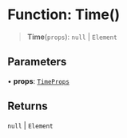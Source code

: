 # Function: Time()

> **Time**(`props`): `null` \| `Element`

## Parameters

• **props**: [`TimeProps`](../interfaces/TimeProps.md)

## Returns

`null` \| `Element`
